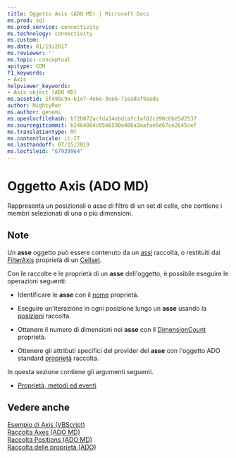```yaml
---
title: Oggetto Axis (ADO MD) | Microsoft Docs
ms.prod: sql
ms.prod_service: connectivity
ms.technology: connectivity
ms.custom: ''
ms.date: 01/19/2017
ms.reviewer: ''
ms.topic: conceptual
apitype: COM
f1_keywords:
- Axis
helpviewer_keywords:
- Axis object [ADO MD]
ms.assetid: 5f498c9a-b1e7-4e6e-9ae6-71eadaf9aada
author: MightyPen
ms.author: genemi
ms.openlocfilehash: bf2b072acfda34ebdcafc1af82cd90c6be5d2537
ms.sourcegitcommit: b2464064c0566590e486a3aafae6d67ce2645cef
ms.translationtype: MT
ms.contentlocale: it-IT
ms.lasthandoff: 07/15/2019
ms.locfileid: "67939964"
---
```

# <a name="axis-object-ado-md"></a>Oggetto Axis (ADO MD)
Rappresenta un posizionali o asse di filtro di un set di celle, che contiene i membri selezionati di una o più dimensioni.  
  
## <a name="remarks"></a>Note  
 Un **asse** oggetto può essere contenuto da un [assi](../../../ado/reference/ado-md-api/axes-collection-ado-md.md) raccolta, o restituiti dai [FilterAxis](../../../ado/reference/ado-md-api/filteraxis-property-ado-md.md) proprietà di un [Cellset](../../../ado/reference/ado-md-api/cellset-object-ado-md.md).  
  
 Con le raccolte e le proprietà di un **asse** dell'oggetto, è possibile eseguire le operazioni seguenti:  
  
-   Identificare le **asse** con il [nome](../../../ado/reference/ado-md-api/name-property-ado-md.md) proprietà.  
  
-   Eseguire un'iterazione in ogni posizione lungo un **asse** usando la [posizioni](../../../ado/reference/ado-md-api/positions-collection-ado-md.md) raccolta.  
  
-   Ottenere il numero di dimensioni nei **asse** con il [DimensionCount](../../../ado/reference/ado-md-api/dimensioncount-property-ado-md.md) proprietà.  
  
-   Ottenere gli attributi specifici del provider del **asse** con l'oggetto ADO standard [proprietà](../../../ado/reference/ado-api/properties-collection-ado.md) raccolta.  
  
 In questa sezione contiene gli argomenti seguenti.  
  
-   [Proprietà, metodi ed eventi](../../../ado/reference/ado-md-api/axis-object-properties-methods-and-events.md)  
  
## <a name="see-also"></a>Vedere anche  
 [Esempio di Axis (VBScript)](../../../ado/reference/ado-md-api/axis-example-vbscript.md)   
 [Raccolta Axes (ADO MD)](../../../ado/reference/ado-md-api/axes-collection-ado-md.md)   
 [Raccolta Positions (ADO MD)](../../../ado/reference/ado-md-api/positions-collection-ado-md.md)   
 [Raccolta delle proprietà (ADO)](../../../ado/reference/ado-api/properties-collection-ado.md)
